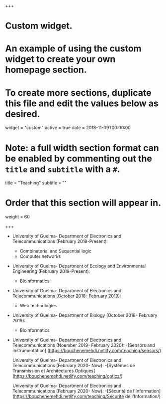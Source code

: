 +++
# Custom widget.
# An example of using the custom widget to create your own homepage section.
# To create more sections, duplicate this file and edit the values below as desired.
widget = "custom"
active = true
date = 2018-11-09T00:00:00

# Note: a full width section format can be enabled by commenting out the `title` and `subtitle` with a `#`.
title = "Teaching"
subtitle = ""

# Order that this section will appear in.
weight = 60


+++


- University of Guelma- Department of Electronics and Telecommunications (February 2019-Present):
  - Combinatorial and Sequential logic
  - Computer networks
  
- University of Guelma- Department of Ecology and Environmental Engineering (February 2019-Present):
  - Bioinformatics
	
- University of Guelma- Department of Electronics and Telecommunications (October 2018- February 2019):

  - Web technologies
- University of Guelma- Department of Biology (October 2018- February 2019):
  - Bioinformatics
  
- University of Guelma- Department of Electronics and Telecommunications (Noember 2019- February 2020):
  -[Sensors and instrumentation] (https://bouchenemehdi.netlify.com/teaching/sensors/)

  University of Guelma- Department of Electronics and Telecommunications (February 2020- Now): -[Systèmes de Transmission et Architectures Optiques] (https://bouchenemehdi.netlify.com/teaching/optics/)
  
  University of Guelma- Department of Electronics and Telecommunications (February 2020- Now): -[Sécurité de l'Information] (https://bouchenemehdi.netlify.com/teaching/Sécurité de l'Information/)

